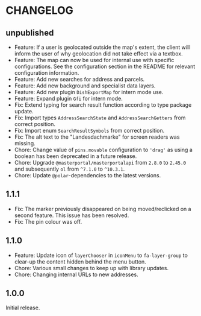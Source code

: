 # CHANGELOG

## unpublished

- Feature: If a user is geolocated outside the map's extent, the client will inform the user of why geolocation did not take effect via a textbox.
- Feature: The map can now be used for internal use with specific configurations. See the configuration section in the README for relevant configuration information.
- Feature: Add new searches for address and parcels.
- Feature: Add new background and specialist data layers.
- Feature: Add new plugin `DishExportMap` for intern mode use.
- Feature: Expand plugin `Gfi` for intern mode.
- Fix: Extend typing for search result function according to type package update.
- Fix: Import types `AddressSearchState` and `AddressSearchGetters` from correct position.
- Fix: Import enum `SearchResultSymbols` from correct position.
- Fix: The alt text to the "Landesdachmarke" for screen readers was missing.
- Chore: Change value of `pins.movable` configuration to `'drag'` as using a boolean has been deprecated in a future release.
- Chore: Upgrade `@masterportal/masterportalapi` from `2.8.0` to `2.45.0` and subsequently `ol` from `^7.1.0` to `^10.3.1`.
- Chore: Update `@polar`-dependencies to the latest versions.

## 1.1.1

- Fix: The marker previously disappeared on being moved/reclicked on a second feature. This issue has been resolved.
- Fix: The pin colour was off.

## 1.1.0

- Feature: Update icon of `layerChooser` in `iconMenu` to `fa-layer-group` to clear-up the content hidden behind the menu button.
- Chore: Various small changes to keep up with library updates.
- Chore: Changing internal URLs to new addresses.

## 1.0.0

Initial release.
